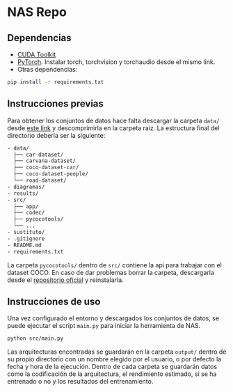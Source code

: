 # NAS Repo

## Dependencias

- [CUDA Toolkit](https://developer.nvidia.com/cuda-downloads)
- [PyTorch](https://pytorch.org/get-started/locally/). Instalar torch, torchvision y torchaudio desde el mismo link.
- Otras dependencias:

```bash
pip install -r requirements.txt
```

## Instrucciones previas

Para obtener los conjuntos de datos hace falta descargar la carpeta `data/` desde [este link](https://mega.nz/file/e3hQzbTB#l60DJyVcBs1XezSv4sEJ7QIO1EKhp3QYIEPHUhPza70) y descomprimirla en la carpeta raíz. La estructura final del directorio debería ser la siguiente:

```bash
- data/
  ├── car-dataset/
  ├── carvana-dataset/
  ├── coco-dataset-car/
  ├── coco-dataset-people/
  └── road-dataset/
- diagramas/
- results/
- src/
  ├── app/
  ├── codec/
  ├── pycocotools/
  └── ...
- sustituto/
- .gitignore
- README.md
- requirements.txt
```

La carpeta `pycocotools/` dentro de `src/` contiene la api para trabajar con el dataset COCO. En caso de dar problemas borrar la carpeta, descargarla desde el [repositorio oficial](https://github.com/cocodataset/cocoapi/) y reinstalarla.

## Instrucciones de uso

Una vez configurado el entorno y descargados los conjuntos de datos, se puede ejecutar el script `main.py` para iniciar la herramienta de NAS.

```bash
python src/main.py
```

Las arquitecturas encontradas se guardarán en la carpeta `output/` dentro de su propio directorio con un nombre elegido por el usuario, o por defecto la fecha y hora de la ejecución. Dentro de cada carpeta se guardarán datos como la codificación de la arquitectura, el rendimiento estimado, si se ha entrenado o no y los resultados del entrenamiento.
